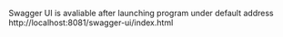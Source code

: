 
Swagger UI is avaliable after launching program under default address http://localhost:8081/swagger-ui/index.html